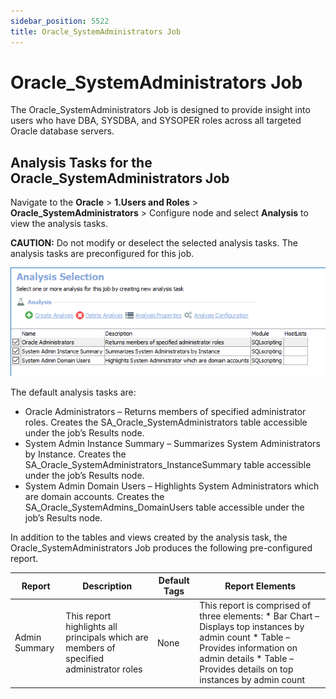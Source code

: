 ```yaml
---
sidebar_position: 5522
title: Oracle_SystemAdministrators Job
---
```


# Oracle\_SystemAdministrators Job

The Oracle\_SystemAdministrators Job is designed to provide insight into users who have DBA, SYSDBA, and SYSOPER roles across all targeted Oracle database servers.

## Analysis Tasks for the Oracle\_SystemAdministrators Job

Navigate to the **Oracle** > **1.Users and Roles** > **Oracle\_SystemAdministrators** > Configure node and select **Analysis** to view the analysis tasks.

**CAUTION:** Do not modify or deselect the selected analysis tasks. The analysis tasks are preconfigured for this job.

![Analysis Selection](../../../../../../../../static/images/AccessAnalyzer_12.0/Content/Resources/Images/EnterpriseAuditor/Solutions/Databases/Oracle/JobGroup23.png "Analysis Selection")

The default analysis tasks are:

* Oracle Administrators – Returns members of specified administrator roles. Creates the SA\_Oracle\_SystemAdministrators table accessible under the job’s Results node.
* System Admin Instance Summary – Summarizes System Administrators by Instance. Creates the SA\_Oracle\_SystemAdministrators\_InstanceSummary table accessible under the job’s Results node.
* System Admin Domain Users – Highlights System Administrators which are domain accounts. Creates the SA\_Oracle\_SystemAdmins\_DomainUsers table accessible under the job’s Results node.

In addition to the tables and views created by the analysis task, the Oracle\_SystemAdministrators Job produces the following pre-configured report.

| Report | Description | Default Tags | Report Elements |
| --- | --- | --- | --- |
| Admin Summary | This report highlights all principals which are members of specified administrator roles | None | This report is comprised of three elements:   * Bar Chart – Displays top instances by admin count * Table – Provides information on admin details * Table – Provides details on top instances by admin count |